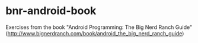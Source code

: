 bnr-android-book
================

Exercises from the book "Android Programming: The Big Nerd Ranch Guide"
(http://www.bignerdranch.com/book/android_the_big_nerd_ranch_guide)

